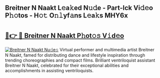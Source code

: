 ## Breitner N Naakt L𝚎a𝚔ed N𝚞𝚍e - Part-Ick Vi𝚍𝚎o P𝚑𝚘tos - H𝚘𝚝 O𝚗𝚕yf𝚊ns L𝚎a𝚔s MHY6x

# <h2><a href="http://kfc5uzr.oniu.top/?m=Breitner+N+Naakt">🔗👉 🔴 Breitner N Naakt P𝚑ot𝚘𝚜 V𝚒d𝚎o</a></h2>

[![Breitner N Naakt Nu𝚍e𝚜](https://i.imgur.com/0qMVB7G.gif)](http://kfc5uzr.oniu.top/?m=Breitner+N+Naakt)
Virtual performer and multimedia artist Breitner N Naakt, famed for distributing dance and lifestyle inspiration through trending choreographies and compact films. Brilliant ventriloquist assistant Breitner N Naakt, celebrated for their exceptional abilities and accomplishments in assisting ventriloquists.  
